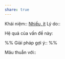 ```yaml
---
share: true
---
```

Khái niệm:: [Nhiều, ít](../T%E1%BB%AB%20%C4%91i%E1%BB%83n/Trung%20t%C3%ADnh/Nhi%E1%BB%81u,%20%C3%ADt.md)
Lý do:: 

Hệ quả của vấn đề này:


%%
Giải pháp gợi ý:: 
%%



Mâu thuẫn với::
